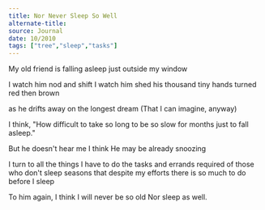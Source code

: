 ```yaml
---
title: Nor Never Sleep So Well
alternate-title:
source: Journal
date: 10/2010
tags: ["tree","sleep","tasks"]
---
```

My old friend
is falling asleep
just outside my window

I watch him nod and shift
I watch him shed
his thousand tiny hands
turned red then brown

as he drifts away
on the longest dream
(That I can imagine, anyway)

I think, "How difficult
to take so long
to be so slow
for months
just to fall asleep."

But he doesn't hear me I think
He may be already snoozing

I turn to all
the things I have to do
the tasks and errands
required of those who don't sleep seasons
that despite my efforts
there is so much to do before I sleep

To him again, I think
I will never be so old
Nor sleep as well.
